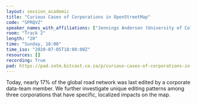 ```yaml
---
layout: session_academic
title: "Curious Cases of Corporations in OpenStreetMap"
code: "SPRQVZ"
speaker_names_with_affiliations: ["Jennings Anderson (University of Colorado Boulder)", "Dipto Sarkar (University College Cork)"]
room: "Track 2"
length: "20"
time: "Sunday, 18:00"
time_iso: "2020-07-05T18:00:00Z"
resources: []
recording: True
pad: https://pad.sotm.bitcast.co.za/p/curious-cases-of-corporations-in-openstreetmap
---
```

Today, nearly 17% of the global road network was last edited by a corporate data-team member. We further investigate unique editing patterns among three corporations that have specific, localized impacts on the map.
